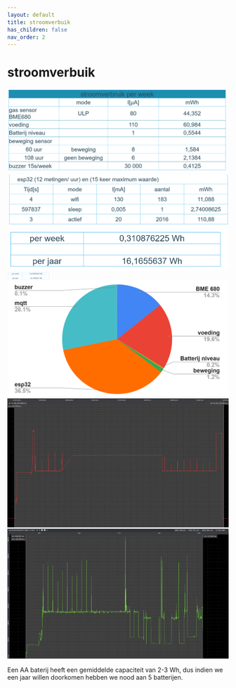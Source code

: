 ```yaml
---
layout: default
title: stroomverbuik
has_children: false
nav_order: 2
---
```


# stroomverbuik
![stroomberekening randapparatuur](tabel1.png)
![stroomberekening esp32](tabel2.png)
![stroomberekening totaal](tabel3.png )
<a href="url"><img src="tabel3.png" align="center" width="100" ></a>
![verdeling](tabel4.png)
![meting stroom wifi](afb1.png)
![meting stroom meting met BME680](afb2.png)

Een AA baterij heeft een gemiddelde capaciteit van 2-3 Wh, dus indien we een jaar willen doorkomen hebben we nood aan 5 batterijen.
